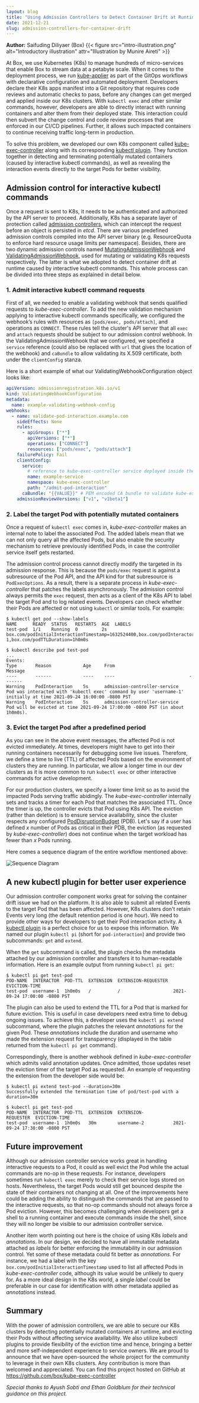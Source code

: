 ```yaml
---
layout: blog
title: "Using Admission Controllers to Detect Container Drift at Runtime"
date: 2021-12-21
slug: admission-controllers-for-container-drift
---
```


**Author:** Saifuding Diliyaer (Box)
{{< figure src="intro-illustration.png" alt="Introductory illustration" attr="Illustration by Munire Aireti" >}}

At Box, we use Kubernetes (K8s) to manage hundreds of micro-services that enable Box to stream data at a petabyte scale. When it comes to the deployment process, we run [kube-applier](https://github.com/box/kube-applier) as part of the GitOps workflows with declarative configuration and automated deployment. Developers declare their K8s apps manifest into a Git repository that requires code reviews and automatic checks to pass, before any changes can get merged and applied inside our K8s clusters. With `kubectl exec` and other similar commands, however, developers are able to directly interact with running containers and alter them from their deployed state. This interaction could then subvert the change control and code review processes that are enforced in our CI/CD pipelines. Further, it allows such impacted containers to continue receiving traffic long-term in production.

To solve this problem, we developed our own K8s component called [kube-exec-controller](https://github.com/box/kube-exec-controller) along with its corresponding [kubectl plugin](https://github.com/box/kube-exec-controller#kubectl-pi). They function together in detecting and terminating potentially mutated containers (caused by interactive kubectl commands), as well as revealing the interaction events directly to the target Pods for better visibility.

## Admission control for interactive kubectl commands
Once a request is sent to K8s, it needs to be authenticated and authorized by the API server to proceed. Additionally, K8s has a separate layer of protection called [admission controllers](/docs/reference/access-authn-authz/admission-controllers/), which can intercept the request before an object is persisted in *etcd*. There are various predefined admission controls compiled into the API server binary (e.g. ResourceQuota to enforce hard resource usage limits per namespace). Besides, there are two dynamic admission controls named [MutatingAdmissionWebhook](/docs/reference/access-authn-authz/admission-controllers/#mutatingadmissionwebhook) and [ValidatingAdmissionWebhook](/docs/reference/access-authn-authz/admission-controllers/#validatingadmissionwebhook), used for mutating or validating K8s requests respectively. The latter is what we adopted to detect container drift at runtime caused by interactive kubectl commands. This whole process can be divided into three steps as explained in detail below.

### 1. Admit interactive kubectl command requests
First of all, we needed to enable a validating webhook that sends qualified requests to *kube-exec-controller*. To add the new validation mechanism applying to interactive kubectl commands specifically, we configured the webhook’s rules with resources as `[pods/exec, pods/attach]`, and operations as `CONNECT`. These rules tell the cluster's API server that all `exec` and `attach` requests should be subject to our admission control webhook. In the ValidatingAdmissionWebhook that we configured, we specified a `service` reference (could also be replaced with `url` that gives the location of the webhook) and `caBundle` to allow validating its X.509 certificate, both under the `clientConfig` stanza.

Here is a short example of what our ValidatingWebhookConfiguration object looks like:
```yaml
apiVersion: admissionregistration.k8s.io/v1
kind: ValidatingWebhookConfiguration
metadata:
  name: example-validating-webhook-config
webhooks:
  - name: validate-pod-interaction.example.com
    sideEffects: None
    rules:
      - apiGroups: ["*"]
        apiVersions: ["*"]
        operations: ["CONNECT"]
        resources: ["pods/exec", "pods/attach"]
    failurePolicy: Fail
    clientConfig:
      service:
        # reference to kube-exec-controller service deployed inside the K8s cluster
        name: example-service
        namespace: kube-exec-controller
        path: "/admit-pod-interaction"
      caBundle: "{{VALUE}}" # PEM encoded CA bundle to validate kube-exec-controller's certificate
    admissionReviewVersions: ["v1", "v1beta1"]
```

### 2. Label the target Pod with potentially mutated containers
Once a request of `kubectl exec` comes in, *kube-exec-controller* makes an internal note to label the associated Pod. The added labels mean that we can not only query all the affected Pods, but also enable the security mechanism to retrieve previously identified Pods, in case the controller service itself gets restarted.

The admission control process cannot directly modify the targeted in its admission response. This is because the `pods/exec` request is against a subresource of the Pod API, and the API kind for that subresource is `PodExecOptions`. As a result, there is a separate process in *kube-exec-controller* that patches the labels asynchronously. The admission control always permits the `exec` request, then acts as a client of the K8s API to label the target Pod and to log related events. Developers can check whether their Pods are affected or not using `kubectl` or similar tools. For example:

```
$ kubectl get pod --show-labels
NAME      READY  STATUS   RESTARTS  AGE  LABELS
test-pod  1/1    Running  0         2s   box.com/podInitialInteractionTimestamp=1632524400,box.com/podInteractorUsername=username-1,box.com/podTTLDuration=1h0m0s

$ kubectl describe pod test-pod
...
Events:
Type       Reason            Age     From                            Message
----       ------            ----    ----                            -------
Warning    PodInteraction    5s      admission-controller-service    Pod was interacted with 'kubectl exec' command by user 'username-1' initially at time 2021-09-24 16:00:00 -0800 PST
Warning    PodInteraction    5s      admission-controller-service    Pod will be evicted at time 2021-09-24 17:00:00 -0800 PST (in about 1h0m0s).
```

### 3. Evict the target Pod after a predefined period
As you can see in the above event messages, the affected Pod is not evicted immediately. At times, developers might have to get into their running containers necessarily for debugging some live issues. Therefore, we define a time to live (TTL) of affected Pods based on the environment of clusters they are running. In particular, we allow a longer time in our dev clusters as it is more common to run `kubectl exec` or other interactive commands for active development.

For our production clusters, we specify a lower time limit so as to avoid the impacted Pods serving traffic abidingly. The *kube-exec-controller* internally sets and tracks a timer for each Pod that matches the associated TTL. Once the timer is up, the controller evicts that Pod using K8s API. The eviction (rather than deletion) is to ensure service availability, since the cluster respects any configured [PodDisruptionBudget](/docs/concepts/workloads/pods/disruptions/) (PDB). Let's say if a user has defined *x* number of Pods as critical in their PDB, the eviction (as requested by *kube-exec-controller*) does not continue when the target workload has fewer than *x* Pods running.

Here comes a sequence diagram of the entire workflow mentioned above:

 <!-- Mermaid Live Editor link - https://mermaid-js.github.io/mermaid-live-editor/edit/#pako:eNp9kjFPAzEMhf-KlalIbWd0QpUQdGJB3JrFTUyJmjhHzncFof53nGtpqYTYEuu958-Wv4zLnkxjenofiB09BtwWTJbRSS6QCLCHu01ZPdJIMXdUYNZTGYOjRd4zlRvLHRYJLnTIArvbtozV83TbAnZhUcVUrkXo04OU2I6uKu99Cn0fMsNDZik5Rm3SHntYTrRYrabUBl4GBmt2w4acRKAPcrBcLq0Bl1NC9pYnoRouHZopX9RX9aotddJeADaf4DDGwFuQN4IRY_Ao9bunzVvOO13COeYCcR9j3k-OCQDP9KfgC8TJsFbZIHSxnGljzp1lgKs2v9HXugMBwe2WPHTZ94CvottB6Ap5eg2s9cBaUnrLVEP_Yp5ynrOf3fxPV2V1lBOhmZtEJWHweiFfldQa1SWyptGnAuAQxRrLB5UOna6P1j7o4ZhGykBzg4Pk9pPdz_-oOR3ZsXj4BjrP5rU-->

![Sequence Diagram](/images/sequence_diagram.svg)

## A new kubectl plugin for better user experience
Our admission controller component works great for solving the container drift issue we had on the platform. It is also able to submit all related Events to the target Pod that has been affected. However, K8s clusters don't retain Events very long (the default retention period is one hour). We need to provide other ways for developers to get their Pod interaction activity. A [kubectl plugin](/docs/tasks/extend-kubectl/kubectl-plugins/) is a perfect choice for us to expose this information. We named our plugin `kubectl pi` (short for `pod-interaction`) and provide two subcommands: `get` and `extend`.

When the `get` subcommand is called, the plugin checks the metadata attached by our admission controller and transfers it to human-readable information. Here is an example output from running `kubectl pi get`:

```
$ kubectl pi get test-pod
POD-NAME  INTERACTOR  POD-TTL  EXTENSION  EXTENSION-REQUESTER  EVICTION-TIME
test-pod  username-1  1h0m0s   /          /                    2021-09-24 17:00:00 -0800 PST
```

The plugin can also be used to extend the TTL for a Pod that is marked for future eviction. This is useful in case developers need extra time to debug ongoing issues. To achieve this, a developer uses the `kubectl pi extend` subcommand, where the plugin patches the relevant *annotations* for the given Pod. These *annotations* include the duration and username who made the extension request for transparency (displayed in the table returned from the `kubectl pi get` command).

Correspondingly, there is another webhook defined in *kube-exec-controller* which admits valid annotation updates. Once admitted, those updates reset the eviction timer of the target Pod as requested. An example of requesting the extension from the developer side would be:

```
$ kubectl pi extend test-pod --duration=30m
Successfully extended the termination time of pod/test-pod with a duration=30m
 
$ kubectl pi get test-pod
POD-NAME  INTERACTOR  POD-TTL  EXTENSION  EXTENSION-REQUESTER  EVICTION-TIME
test-pod  username-1  1h0m0s   30m        username-2           2021-09-24 17:30:00 -0800 PST
```

## Future improvement
Although our admission controller service works great in handling interactive requests to a Pod, it could as well evict the Pod while the actual commands are no-op in these requests. For instance, developers sometimes run `kubectl exec` merely to check their service logs stored on hosts. Nevertheless, the target Pods would still get bounced despite the state of their containers not changing at all. One of the improvements here could be adding the ability to distinguish the commands that are passed to the interactive requests, so that no-op commands should not always force a Pod eviction. However, this becomes challenging when developers get a shell to a running container and execute commands inside the shell, since they will no longer be visible to our admission controller service.

Another item worth pointing out here is the choice of using K8s *labels* and *annotations*. In our design, we decided to have all immutable metadata attached as *labels* for better enforcing the immutability in our admission control. Yet some of these metadata could fit better as *annotations*. For instance, we had a label with the key `box.com/podInitialInteractionTimestamp` used to list all affected Pods in *kube-exec-controller* code, although its value would be unlikely to query for. As a more ideal design in the K8s world, a single *label* could be preferable in our case for identification with other metadata applied as *annotations* instead.

## Summary
With the power of admission controllers, we are able to secure our K8s clusters by detecting potentially mutated containers at runtime, and evicting their Pods without affecting service availability. We also utilize kubectl plugins to provide flexibility of the eviction time and hence, bringing a better and more self-independent experience to service owners. We are proud to announce that we have open-sourced the whole project for the community to leverage in their own K8s clusters. Any contribution is more than welcomed and appreciated. You can find this project hosted on GitHub at https://github.com/box/kube-exec-controller

*Special thanks to Ayush Sobti and Ethan Goldblum for their technical guidance on this project.*

